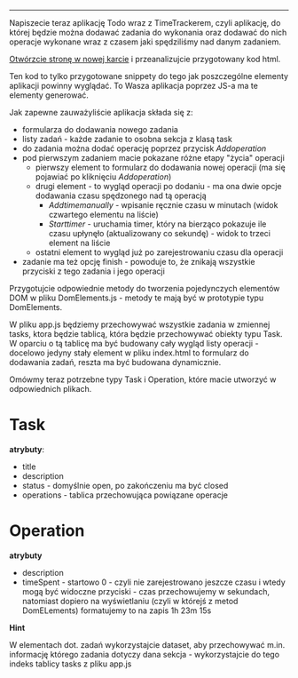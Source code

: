 ---
Napiszecie teraz aplikację Todo wraz z TimeTrackerem, czyli aplikację, do której będzie można dodawać zadania do wykonania oraz dodawać do nich operacje wykonane wraz z czasem jaki spędziliśmy nad danym zadaniem.

<a href="lab.dom.formularze.time-tracker/index.html" target="_blank">Otwórzcie stronę w nowej karcie</a> i przeanalizujcie przygotowany kod html.

Ten kod to tylko przygotowane snippety do tego jak poszczególne elementy aplikacji powinny wyglądać.
To Wasza aplikacja poprzez JS-a ma te elementy generować.

Jak zapewne zauważyliście aplikacja składa się z:
- formularza do dodawania nowego zadania
- listy zadań - każde zadanie to osobna sekcja z klasą task
- do zadania można dodać operację poprzez przycisk $Add operation$
- pod pierwszym zadaniem macie pokazane różne etapy "życia" operacji
    - pierwszy element to formularz do dodawania nowej operacji (ma się pojawiać po kliknięciu $Add operation$)
    - drugi element - to wygląd operacji po dodaniu - ma ona dwie opcje dodawania czasu spędzonego nad tą operacją
        - $Add time manually$ - wpisanie ręcznie czasu w minutach (widok czwartego elementu na liście)
        - $Start timer$ - uruchamia timer, który na bierząco pokazuje ile czasu upłynęło (aktualizowany co sekundę) - widok to trzeci element na liście
    - ostatni element to wygląd już po zarejestrowaniu czasu dla operacji
- zadanie ma też opcję finish - powoduje to, że znikają wszystkie przyciski z tego zadania i jego operacji


Przygotujcie odpowiednie metody do tworzenia pojedynczych elementów DOM w pliku DomElements.js - metody te mają być w prototypie typu DomElements.

W pliku app.js będziemy przechowywać wszystkie zadania w zmiennej tasks, ktora będzie tablicą, która będzie przechowywać obiekty typu Task.
W oparciu o tą tablicę ma być budowany cały wygląd listy operacji - docelowo jedyny stały element w pliku index.html to formularz do dodawania zadań, reszta ma być budowana dynamicznie.

Omówmy teraz potrzebne typy Task i Operation, które macie utworzyć w odpowiednich plikach.

# Task
**atrybuty**:
- title
- description
- status - domyślnie open, po zakończeniu ma być closed
- operations - tablica przechowująca powiązane operacje

# Operation
**atrybuty**
- description
- timeSpent - startowo 0 - czyli nie zarejestrowano jeszcze czasu i wtedy mogą być widoczne przyciski - czas przechowujemy w sekundach, natomiast dopiero na wyświetlaniu (czyli w którejś z metod DomELements) formatujemy to na zapis 1h 23m 15s


**Hint**

W elementach dot. zadań wykorzystajcie dataset, aby przechowywać m.in. informację którego zadania dotyczy dana sekcja - wykorzystajcie do tego indeks tablicy tasks z pliku app.js
